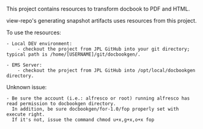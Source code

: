 This project contains resources to transform docbook to PDF and HTML.

view-repo's generating snapshot artifacts uses resources from this project.

To use the resources:

    - Local DEV environment:
        - checkout the project from JPL GitHub into your git directory; typical path is /home/[USERNAME]/git/docbookgen/.
    
    - EMS Server:
        - checkout the project from JPL GitHub into /opt/local/docbookgen directory.
        
        
Unknown issue:

    - Be sure the account (i.e.: alfresco or root) running alfresco has read permission to docbookgen directory.
      In addition, be sure docbookgen/for-1.0/fop properly set with execute right. 
      If it's not, issue the command chmod u+x,g+x,o+x fop
